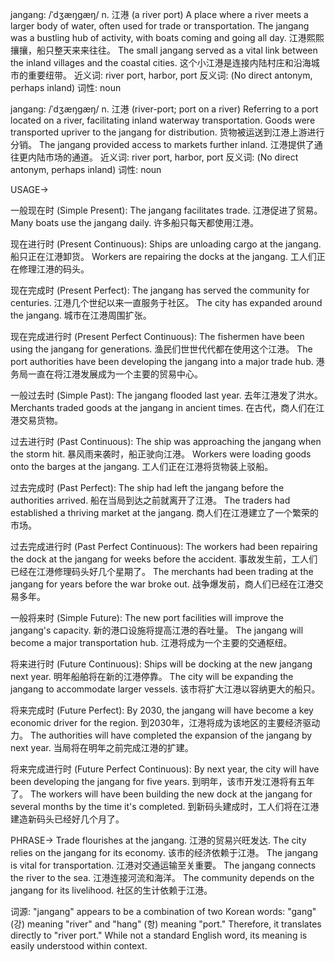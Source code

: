 jangang: /ˈdʒæŋɡæŋ/
n.
江港 (a river port)
A place where a river meets a larger body of water, often used for trade or transportation.
The jangang was a bustling hub of activity, with boats coming and going all day. 江港熙熙攘攘，船只整天来来往往。
The small jangang served as a vital link between the inland villages and the coastal cities.  这个小江港是连接内陆村庄和沿海城市的重要纽带。
近义词: river port, harbor, port
反义词: (No direct antonym, perhaps inland)
词性: noun


jangang: /ˈdʒæŋɡæŋ/
n.
江港 (river-port; port on a river)
Referring to a port located on a river, facilitating inland waterway transportation.
Goods were transported upriver to the jangang for distribution. 货物被运送到江港上游进行分销。
The jangang provided access to markets further inland.  江港提供了通往更内陆市场的通道。
近义词: river port, harbor, port
反义词: (No direct antonym, perhaps inland)
词性: noun



USAGE->

一般现在时 (Simple Present):
The jangang facilitates trade. 江港促进了贸易。
Many boats use the jangang daily. 许多船只每天都使用江港。

现在进行时 (Present Continuous):
Ships are unloading cargo at the jangang. 船只正在江港卸货。
Workers are repairing the docks at the jangang. 工人们正在修理江港的码头。

现在完成时 (Present Perfect):
The jangang has served the community for centuries. 江港几个世纪以来一直服务于社区。
The city has expanded around the jangang. 城市在江港周围扩张。

现在完成进行时 (Present Perfect Continuous):
The fishermen have been using the jangang for generations.  渔民们世世代代都在使用这个江港。
The port authorities have been developing the jangang into a major trade hub. 港务局一直在将江港发展成为一个主要的贸易中心。

一般过去时 (Simple Past):
The jangang flooded last year. 去年江港发了洪水。
Merchants traded goods at the jangang in ancient times.  在古代，商人们在江港交易货物。


过去进行时 (Past Continuous):
The ship was approaching the jangang when the storm hit.  暴风雨来袭时，船正驶向江港。
Workers were loading goods onto the barges at the jangang. 工人们正在江港将货物装上驳船。


过去完成时 (Past Perfect):
The ship had left the jangang before the authorities arrived. 船在当局到达之前就离开了江港。
The traders had established a thriving market at the jangang. 商人们在江港建立了一个繁荣的市场。


过去完成进行时 (Past Perfect Continuous):
The workers had been repairing the dock at the jangang for weeks before the accident. 事故发生前，工人们已经在江港修理码头好几个星期了。
The merchants had been trading at the jangang for years before the war broke out.  战争爆发前，商人们已经在江港交易多年。


一般将来时 (Simple Future):
The new port facilities will improve the jangang's capacity. 新的港口设施将提高江港的吞吐量。
The jangang will become a major transportation hub. 江港将成为一个主要的交通枢纽。


将来进行时 (Future Continuous):
Ships will be docking at the new jangang next year.  明年船舶将在新的江港停靠。
The city will be expanding the jangang to accommodate larger vessels.  该市将扩大江港以容纳更大的船只。

将来完成时 (Future Perfect):
By 2030, the jangang will have become a key economic driver for the region. 到2030年，江港将成为该地区的主要经济驱动力。
The authorities will have completed the expansion of the jangang by next year.  当局将在明年之前完成江港的扩建。

将来完成进行时 (Future Perfect Continuous):
By next year, the city will have been developing the jangang for five years. 到明年，该市开发江港将有五年了。
The workers will have been building the new dock at the jangang for several months by the time it's completed.  到新码头建成时，工人们将在江港建造新码头已经好几个月了。


PHRASE->
Trade flourishes at the jangang.  江港的贸易兴旺发达.
The city relies on the jangang for its economy. 该市的经济依赖于江港。
The jangang is vital for transportation. 江港对交通运输至关重要。
The jangang connects the river to the sea. 江港连接河流和海洋。
The community depends on the jangang for its livelihood. 社区的生计依赖于江港。


词源:  "jangang" appears to be a combination of two Korean words: "gang" (강) meaning "river" and "hang" (항) meaning "port."  Therefore, it translates directly to "river port."  While not a standard English word, its meaning is easily understood within context.
